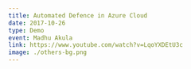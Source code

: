 ```yaml
---
title: Automated Defence in Azure Cloud
date: 2017-10-26
type: Demo
event: Madhu Akula
link: https://www.youtube.com/watch?v=LqoYXDEtU3c
image: ./others-bg.png
---
```

